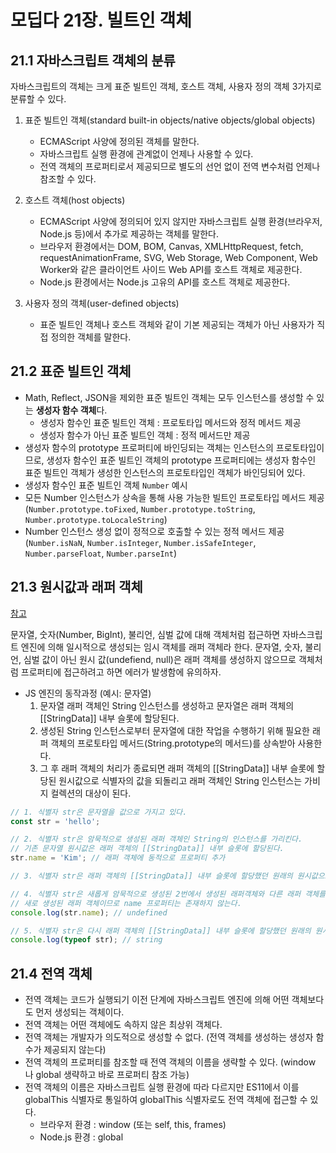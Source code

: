 # 모딥다 21장. 빌트인 객체

## 21.1 자바스크립트 객체의 분류

자바스크립트의 객체는 크게 표준 빌트인 객체, 호스트 객체, 사용자 정의 객체 3가지로 분류할 수 있다.

1. 표준 빌트인 객체(standard built-in objects/native objects/global objects)

   - ECMAScript 사양에 정의된 객체를 말한다.
   - 자바스크립트 실행 환경에 관계없이 언제나 사용할 수 있다.
   - 전역 객체의 프로퍼티로서 제공되므로 별도의 선언 없이 전역 변수처럼 언제나 참조할 수 있다.

2. 호스트 객체(host objects)

   - ECMAScript 사양에 정의되어 있지 않지만 자바스크립트 실행 환경(브라우저, Node.js 등)에서 추가로 제공하는 객체를 말한다.
   - 브라우저 환경에서는 DOM, BOM, Canvas, XMLHttpRequest, fetch, requestAnimationFrame, SVG, Web Storage, Web Component, Web Worker와 같은 클라이언트 사이드 Web API를 호스트 객체로 제공한다.
   - Node.js 환경에서는 Node.js 고유의 API를 호스트 객체로 제공한다.

3. 사용자 정의 객체(user-defined objects)

   - 표준 빌트인 객체나 호스트 객체와 같이 기본 제공되는 객체가 아닌 사용자가 직접 정의한 객체를 말한다.

## 21.2 표준 빌트인 객체

- Math, Reflect, JSON을 제외한 표준 빌트인 객체는 모두 인스턴스를 생성할 수 있는 **생성자 함수 객체**다.
  - 생성자 함수인 표준 빌트인 객체 : 프로토타입 메서드와 정적 메서드 제공
  - 생성자 함수가 아닌 표준 빌트인 객체 : 정적 메서드만 제공
- 생성자 함수의 prototype 프로퍼티에 바인딩되는 객체는 인스턴스의 프로토타입이므로, 생성자 함수인 표준 빌트인 객체의 prototype 프로퍼티에는 생성자 함수인 표준 빌트인 객체가 생성한 인스턴스의 프로토타입인 객체가 바인딩되어 있다.
- 생성자 함수인 표준 빌트인 객체 `Number` 예시
- 모든 Number 인스턴스가 상속을 통해 사용 가능한 빌트인 프로토타입 메서드 제공 (`Number.prototype.toFixed`, `Number.prototype.toString`, `Number.prototype.toLocaleString`)
- Number 인스턴스 생성 없이 정적으로 호출할 수 있는 정적 메서드 제공(`Number.isNaN`, `Number.isInteger`, `Number.isSafeInteger`, `Number.parseFloat`, `Number.parseInt`)

## 21.3 원시값과 래퍼 객체

[참고](https://developer.mozilla.org/ko/docs/Web/JavaScript/Data_structures)

문자열, 숫자(Number, BigInt), 불리언, 심벌 값에 대해 객체처럼 접근하면 자바스크립트 엔진에 의해 일시적으로 생성되는 임시 객체를 래퍼 객체라 한다.
문자열, 숫자, 불리언, 심벌 값이 아닌 원시 값(undefiend, null)은 래퍼 객체를 생성하지 않으므로 객체처럼 프로퍼티에 접근하려고 하면 에러가 발생함에 유의하자.

- JS 엔진의 동작과정 (예시: 문자열)
  1. 문자열 래퍼 객체인 String 인스턴스를 생성하고 문자열은 래퍼 객체의 [[StringData]] 내부 슬롯에 할당된다.
  2. 생성된 String 인스턴스로부터 문자열에 대한 작업을 수행하기 위해 필요한 래퍼 객체의 프로토타입 메서드(String.prototype의 메서드)를 상속받아 사용한다.
  3. 그 후 래퍼 객체의 처리가 종료되면 래퍼 객체의 [[StringData]] 내부 슬롯에 할당된 원시값으로 식별자의 값을 되돌리고 래퍼 객체인 String 인스턴스는 가비지 컬렉션의 대상이 된다.

```js
// 1. 식별자 str은 문자열을 값으로 가지고 있다.
const str = 'hello';

// 2. 식별자 str은 암묵적으로 생성된 래퍼 객체인 String의 인스턴스를 가리킨다.
// 기존 문자열 원시값은 래퍼 객체의 [[StringData]] 내부 슬롯에 할당된다.
str.name = 'Kim'; // 래퍼 객체에 동적으로 프로퍼티 추가

// 3. 식별자 str은 래퍼 객체의 [[StringData]] 내부 슬롯에 할당했던 원래의 원시값으로 식별자의 값을 되돌린다.

// 4. 식별자 str은 새롭게 암묵적으로 생성된 2번에서 생성된 래퍼객체와 다른 래퍼 객체를 가리킨다.
// 새로 생성된 래퍼 객체이므로 name 프로퍼티는 존재하지 않는다.
console.log(str.name); // undefined

// 5. 식별자 str은 다시 래퍼 객체의 [[StringData]] 내부 슬롯에 할당했던 원래의 원시값으로 식별자의 값을 되돌린다.
console.log(typeof str); // string
```

## 21.4 전역 객체

- 전역 객체는 코드가 실행되기 이전 단계에 자바스크립트 엔진에 의해 어떤 객체보다도 먼저 생성되는 객체이다.
- 전역 객체는 어떤 객체에도 속하지 않은 최상위 객체다.
- 전역 객체는 개발자가 의도적으로 생성할 수 없다. (전역 객체를 생성하는 생성자 함수가 제공되지 않는다)
- 전역 객체의 프로퍼티를 참조할 때 전역 객체의 이름을 생략할 수 있다. (window 나 global 생략하고 바로 프로퍼티 참조 가능)
- 전역 객체의 이름은 자바스크립트 실행 환경에 따라 다르지만 ES11에서 이를 globalThis 식별자로 통일하여 globalThis 식별자로도 전역 객체에 접근할 수 있다.
  - 브라우저 환경 : window (또는 self, this, frames)
  - Node.js 환경 : global
